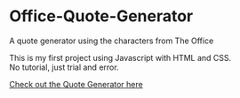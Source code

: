 # Office-Quote-Generator
A quote generator using the characters from The Office

This is my first project using Javascript with HTML and CSS.<br>
No tutorial, just trial and error.

<p><a href="http://htmlpreview.github.io/?https://github.com/GabbyJ/Office-Quote-Generator/blob/master/index.html" target="_blank"> Check out the Quote Generator here</a></p>
